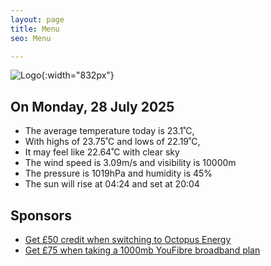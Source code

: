 ```yaml
---
layout: page
title: Menu
seo: Menu

---
```


![Logo](/images/logo.jpg){:width="832px"}

<!-- weather_marker starts -->
## On Monday, 28 July 2025

- The average temperature today is 23.1˚C,
- With highs of 23.75˚C and lows of 22.19˚C,
- It may feel like 22.64˚C with clear sky
- The wind speed is 3.09m/s and visibility is 10000m
- The pressure is 1019hPa and humidity is 45%
- The sun will rise at 04:24 and set at 20:04

<!-- weather_marker ends -->

## Sponsors

- [Get £50 credit when switching to Octopus Energy](https://bit.ly/3oD1nnS)
- [Get £75 when taking a 1000mb YouFibre broadband plan](https://aklam.io/91zWhU?)
